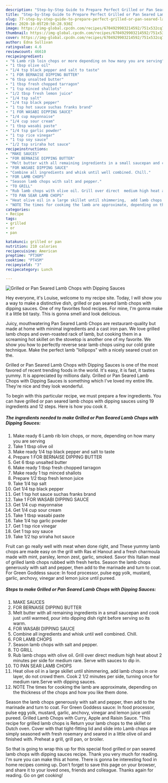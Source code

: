 ```yaml
---
description: "Step-by-Step Guide to Prepare Perfect Grilled or Pan Seared Lamb Chops with Dipping Sauces"
title: "Step-by-Step Guide to Prepare Perfect Grilled or Pan Seared Lamb Chops with Dipping Sauces"
slug: 77-step-by-step-guide-to-prepare-perfect-grilled-or-pan-seared-lamb-chops-with-dipping-sauces
date: 2020-10-05T20:50:28.930Z
image: https://img-global.cpcdn.com/recipes/6704929903214592/751x532cq70/grilled-or-pan-seared-lamb-chops-with-dipping-sauces-recipe-main-photo.jpg
thumbnail: https://img-global.cpcdn.com/recipes/6704929903214592/751x532cq70/grilled-or-pan-seared-lamb-chops-with-dipping-sauces-recipe-main-photo.jpg
cover: https://img-global.cpcdn.com/recipes/6704929903214592/751x532cq70/grilled-or-pan-seared-lamb-chops-with-dipping-sauces-recipe-main-photo.jpg
author: Edna Sullivan
ratingvalue: 4.6
reviewcount: 46610
recipeingredient:
- "6 Lamb rib loin chops or more depending on how many you are serving"
- "1 tbsp olive oil"
- "1/4 tsp black pepper and salt to taste"
- "1 FOR BERNAISE DIPPING BUTTER"
- "6 tbsp unsalted butter"
- "1 tbsp fresh chopped tarragon"
- "1 tsp minced shallots"
- "1/2 tbsp fresh lemon juice"
- "1/4 tsp salt"
- "1/4 tsp black pepper"
- "1 tsp hot sauce suchas franks brand"
- "1 FOR WASABI DIPPING SAUCE"
- "1/4 cup mayonnaise"
- "1/4 cup sour cream"
- "1 tbsp wasabi paste"
- "1/4 tsp garlic powder"
- "1 tsp rice vinegar"
- "1 tsp soy sauce"
- "1/2 tsp sriraha hot sauce"
recipeinstructions:
- "MAKE SAUCES"
- "FOR BERNAISE DIPPING BUTTER"
- "Melt butter with all remaining ingredients in a small saucepan and cook just until warmed, pour into dipping dish right before serving so its warm."
- "FOR WASABI DIPPING SAUCE"
- "Combine all ingredients and whisk until well combined. Chill."
- "FOR LAMB CHOPS"
- "Season lamb chops with salt and pepper."
- "TO GRILL"
- "Rub lamb chops with olive oil. Grill over direct  medium high heat about 2 minutes per side for medium rare. Serve with sauces to dip in."
- "TO PAN SEAR LAMB CHOPS"
- "Heat olive oil in a large skillet until shimmering,  add lamb chops in one layer, do not crowd them. Cook 2 1/2 minutes per side, turning once for medium rare.Serve with dipping sauces."
- "NOTE The times for cookimg the lamb are approximate, depending on the thickness of the chops and how you like them done."
categories:
- Recipe
tags:
- grilled
- or
- pan

katakunci: grilled or pan 
nutrition: 210 calories
recipecuisine: American
preptime: "PT36M"
cooktime: "PT45M"
recipeyield: "3"
recipecategory: Lunch

---
```



![Grilled or Pan Seared Lamb Chops with Dipping Sauces](https://img-global.cpcdn.com/recipes/6704929903214592/751x532cq70/grilled-or-pan-seared-lamb-chops-with-dipping-sauces-recipe-main-photo.jpg)

Hey everyone, it's Louise, welcome to my recipe site. Today, I will show you a way to make a distinctive dish, grilled or pan seared lamb chops with dipping sauces. One of my favorites food recipes. For mine, I'm gonna make it a little bit tasty. This is gonna smell and look delicious.

Juicy, mouthwatering Pan Seared Lamb Chops are restaurant-quality but made at home with minimal ingredients and a cast iron pan. We love grilled lamb chops and oven-roasted rack of lamb, but cooking them in a screaming hot skillet on the stovetop is another one of my favorite. We show you how to perfectly reverse sear lamb chops using our cold grate technique. Make the perfect lamb &#34;lollipops&#34; with a nicely seared crust on the.

Grilled or Pan Seared Lamb Chops with Dipping Sauces is one of the most favored of recent trending foods in the world. It's easy, it is fast, it tastes yummy. It is appreciated by millions daily. Grilled or Pan Seared Lamb Chops with Dipping Sauces is something which I've loved my entire life. They're nice and they look wonderful.


To begin with this particular recipe, we must prepare a few ingredients. You can have grilled or pan seared lamb chops with dipping sauces using 19 ingredients and 12 steps. Here is how you cook it.

<!--inarticleads1-->

##### The ingredients needed to make Grilled or Pan Seared Lamb Chops with Dipping Sauces:

1. Make ready 6 Lamb rib loin chops, or more, depending on how many you are serving
1. Take 1 tbsp olive oil
1. Make ready 1/4 tsp black pepper and salt to taste
1. Prepare 1 FOR BERNAISE DIPPING BUTTER
1. Get 6 tbsp unsalted butter
1. Make ready 1 tbsp fresh chopped tarragon
1. Make ready 1 tsp minced shallots
1. Prepare 1/2 tbsp fresh lemon juice
1. Take 1/4 tsp salt
1. Get 1/4 tsp black pepper
1. Get 1 tsp hot sauce suchas franks brand
1. Take 1 FOR WASABI DIPPING SAUCE
1. Get 1/4 cup mayonnaise
1. Get 1/4 cup sour cream
1. Take 1 tbsp wasabi paste
1. Take 1/4 tsp garlic powder
1. Get 1 tsp rice vinegar
1. Get 1 tsp soy sauce
1. Take 1/2 tsp sriraha hot sauce


Fruit can go really well with meat when done right, and These yummy lamb chops are made easy on the grill with Ras el Hanout and a fresh charmoula made with mint, parsley, lemon zest, garlic, smoked. Savor this Italian meal of grilled lamb chops rubbed with fresh herbs. Season the lamb chops generously with salt and pepper, then add to the marinade and turn to coat. For Green Goddess sauce: In food processor, pulse egg yolk, mustard, garlic, anchovy, vinegar and lemon juice until pureed. 

<!--inarticleads2-->

##### Steps to make Grilled or Pan Seared Lamb Chops with Dipping Sauces:

1. MAKE SAUCES
1. FOR BERNAISE DIPPING BUTTER
1. Melt butter with all remaining ingredients in a small saucepan and cook just until warmed, pour into dipping dish right before serving so its warm.
1. FOR WASABI DIPPING SAUCE
1. Combine all ingredients and whisk until well combined. Chill.
1. FOR LAMB CHOPS
1. Season lamb chops with salt and pepper.
1. TO GRILL
1. Rub lamb chops with olive oil. Grill over direct  medium high heat about 2 minutes per side for medium rare. Serve with sauces to dip in.
1. TO PAN SEAR LAMB CHOPS
1. Heat olive oil in a large skillet until shimmering,  add lamb chops in one layer, do not crowd them. Cook 2 1/2 minutes per side, turning once for medium rare.Serve with dipping sauces.
1. NOTE The times for cookimg the lamb are approximate, depending on the thickness of the chops and how you like them done.


Season the lamb chops generously with salt and pepper, then add to the marinade and turn to coat. For Green Goddess sauce: In food processor, pulse egg yolk, mustard, garlic, anchovy, vinegar and lemon juice until pureed. Grilled Lamb Chops with Curry, Apple and Raisin Sauce. &#34;This recipe for grilled lamb chops is Return your lamb chops to the skillet or Dutch oven. Cover with that tight-fitting lid and slide into Lamb chops are simply seasoned with fresh rosemary and seared in a little olive oil and finished with. Preheat a grill, grill pan, or broiler. 

So that is going to wrap this up for this special food grilled or pan seared lamb chops with dipping sauces recipe. Thank you very much for reading. I'm sure you can make this at home. There is gonna be interesting food in home recipes coming up. Don't forget to save this page on your browser, and share it to your loved ones, friends and colleague. Thanks again for reading. Go on get cooking!
